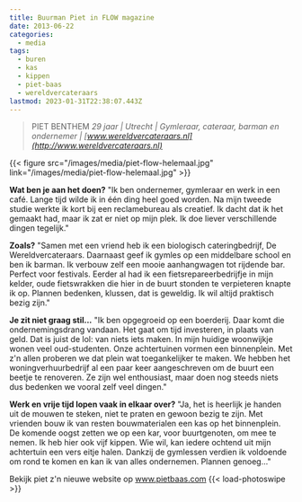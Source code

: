 ```yaml
---
title: Buurman Piet in FLOW magazine
date: 2013-06-22
categories:
  - media
tags:
  - buren
  - kas
  - kippen
  - piet-baas
  - wereldvercateraars
lastmod: 2023-01-31T22:38:07.443Z
---
```


> PIET BENTHEM _29 jaar | Utrecht | Gymleraar, cateraar, barman en ondernemer | [www.wereldvercateraars.nl](http://www.wereldvercateraars.nl)_


{{< figure src="/images/media/piet-flow-helemaal.jpg" link="/images/media/piet-flow-helemaal.jpg" >}}

**Wat ben je aan het doen?** "Ik ben ondernemer, gymleraar en werk in een café. Lange tijd wilde ik in één ding heel goed worden. Na mijn tweede studie werkte ik kort bij een reclamebureau als creatief. Ik dacht dat ik het gemaakt had, maar ik zat er niet op mijn plek. Ik doe liever verschillende dingen tegelijk." 
<!--more-->
**Zoals?** "Samen met een vriend heb ik een biologisch cateringbedrijf, De Wereldvercateraars. Daarnaast geef ik gymles op een middelbare school en ben ik barman. Ik verbouw zelf een mooie aanhangwagen tot rijdende bar. Perfect voor festivals. Eerder al had ik een fietsrepareerbedrijfje in mijn kelder, oude fietswrakken die hier in de buurt stonden te verpieteren knapte ik op. Plannen bedenken, klussen, dat is geweldig. Ik wil altijd praktisch bezig zijn."

**Je zit niet graag stil...** "Ik ben opgegroeid op een boerderij. Daar komt die ondernemingsdrang vandaan. Het gaat om tijd investeren, in plaats van geld. Dat is juist de lol: van niets iets maken. In mijn huidige woonwijkje wonen veel oud-studenten. Onze achtertuinen vormen een binnenplein. Met z'n allen proberen we dat plein wat toegankelijker te maken. We hebben het woningverhuurbedrijf al een paar keer aangeschreven om de buurt een beetje te renoveren. Ze zijn wel enthousiast, maar doen nog steeds niets dus bedenken we vooral zelf veel dingen."

**Werk en vrije tijd lopen vaak in elkaar over?** "Ja, het is heerlijk je handen uit de mouwen te steken, niet te praten en gewoon bezig te zijn. Met vrienden bouw ik van resten bouwmaterialen een kas op het binnenplein. De komende oogst zetten we op een kar, voor buurtgenoten, om mee te nemen. Ik heb hier ook vijf kippen. Wie wil, kan iedere ochtend uit mijn achtertuin een vers eitje halen. Dankzij de gymlessen verdien ik voldoende om rond te komen en kan ik van alles ondernemen. Plannen genoeg..."

Bekijk piet z'n nieuwe website op www.pietbaas.com
{{< load-photoswipe >}}